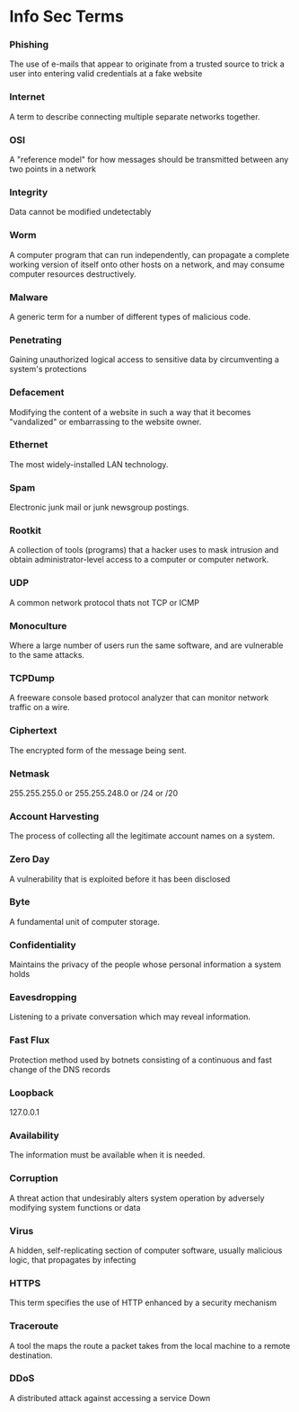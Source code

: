 # Info Sec Terms
### Phishing
 The use of e-mails that appear to originate from a trusted source to trick a user into entering valid credentials at a fake website
### Internet
 A term to describe connecting multiple separate networks together.
### OSI
 A "reference model" for how messages should be transmitted between any two points in a network
### Integrity
 Data cannot be modified undetectably
### Worm
 A computer program that can run independently, can propagate a complete working version of itself onto other hosts on a network, and may consume computer resources destructively.
### Malware
 A generic term for a number of different types of malicious code.
### Penetrating
 Gaining unauthorized logical access to sensitive data by circumventing a system's protections
### Defacement
 Modifying the content of a website in such a way that it becomes "vandalized" or embarrassing to the website owner.
### Ethernet
 The most widely-installed LAN technology.
### Spam
 Electronic junk mail or junk newsgroup postings.
### Rootkit
 A collection of tools (programs) that a hacker uses to mask intrusion and obtain administrator-level access to a computer or computer network.
### UDP
 A common network protocol thats not TCP or ICMP
### Monoculture
 Where a large number of users run the same software, and are vulnerable to the same attacks.
### TCPDump
 A freeware console based protocol analyzer that can monitor network traffic on a wire.
### Ciphertext
 The encrypted form of the message being sent.
### Netmask
 255.255.255.0 or 255.255.248.0 or /24 or /20
### Account Harvesting
 The process of collecting all the legitimate account names on a system.
### Zero Day
 A vulnerability that is exploited before it has been disclosed
### Byte
 A fundamental unit of computer storage.
### Confidentiality
 Maintains the privacy of the people whose personal information a system holds
### Eavesdropping
 Listening to a private conversation which may reveal information.
### Fast Flux
 Protection method used by botnets consisting of a continuous and fast change of the DNS records
### Loopback
 127.0.0.1
### Availability
 The information must be available when it is needed.
### Corruption
 A threat action that undesirably alters system operation by adversely modifying system functions or data
### Virus
 A hidden, self-replicating section of computer software, usually malicious logic, that propagates by infecting
### HTTPS
This term specifies the use of HTTP enhanced by a security mechanism
### Traceroute
 A tool the maps the route a packet takes from the local machine to a remote destination.
### DDoS
 A distributed attack against accessing a service Down
